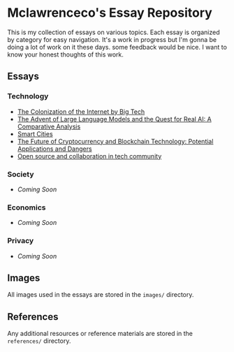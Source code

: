 # Mclawrenceco's Essay Repository

This is my collection of essays on various topics. Each essay is organized by category for easy navigation. It's a work in progress but I'm gonna be doing a lot of work on it these days. some feedback would be nice. I want to know your honest thoughts of this work.

## Essays

### Technology
- [The Colonization of the Internet by Big Tech](essays/technology/2024-05-19-internet-colonization-by-big-tech.md)
- [The Advent of Large Language Models and the Quest for Real AI: A Comparative Analysis](https://github.com/Mclawrenceco/Journals-files/blob/398e877f8e1cb03017a756542965887ce88da321/essays/technology/The%20Future%20of%20Cryptocurrency%20and%20Blockchain%20Technology%3A%20Potential%20Applications%20and%20Dangers.md)
- [Smart Cities](https://github.com/Mclawrenceco/Journals-files/blob/main/essays/technology/Smart%20Cities.md)
- [The Future of Cryptocurrency and Blockchain Technology: Potential Applications and Dangers](https://github.com/Mclawrenceco/Journals-files/blob/main/essays/technology/The%20Future%20of%20Cryptocurrency%20and%20Blockchain%20Technology%3A%20Potential%20Applications%20and%20Dangers.md)
- [Open source and collaboration  in tech community](https://github.com/Mclawrenceco/Journals-files/blob/main/essays/technology/Open%20source%20and%20collaboration%20%20in%20tech%20community.md)
### Society
- *Coming Soon*

### Economics
- *Coming Soon*

### Privacy
- *Coming Soon*

## Images
All images used in the essays are stored in the `images/` directory.

## References
Any additional resources or reference materials are stored in the `references/` directory.
